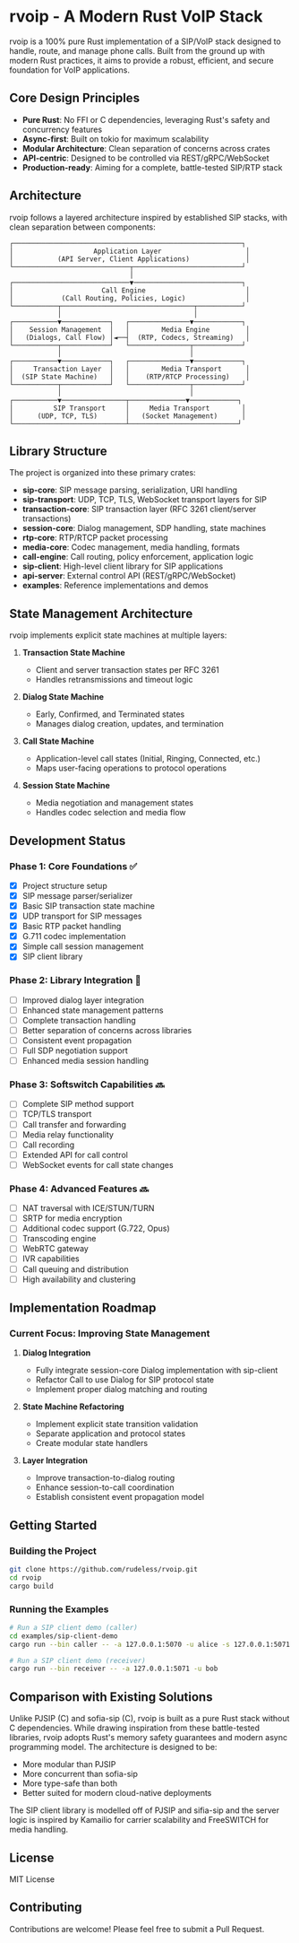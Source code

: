 # rvoip - A Modern Rust VoIP Stack

rvoip is a 100% pure Rust implementation of a SIP/VoIP stack designed to handle, route, and manage phone calls. Built from the ground up with modern Rust practices, it aims to provide a robust, efficient, and secure foundation for VoIP applications.

## Core Design Principles

- **Pure Rust**: No FFI or C dependencies, leveraging Rust's safety and concurrency features
- **Async-first**: Built on tokio for maximum scalability
- **Modular Architecture**: Clean separation of concerns across crates
- **API-centric**: Designed to be controlled via REST/gRPC/WebSocket
- **Production-ready**: Aiming for a complete, battle-tested SIP/RTP stack

## Architecture

rvoip follows a layered architecture inspired by established SIP stacks, with clean separation between components:

```
┌─────────────────────────────────────────────────────────┐
│                    Application Layer                     │
│           (API Server, Client Applications)              │
└─────────────────────────────┬───────────────────────────┘
                              │
┌─────────────────────────────▼───────────────────────────┐
│                      Call Engine                         │
│            (Call Routing, Policies, Logic)               │
└───────────┬─────────────────────────────────┬───────────┘
            │                                 │
┌───────────▼────────────┐   ┌───────────────▼────────────┐
│    Session Management  │   │        Media Engine         │
│   (Dialogs, Call Flow) │◄──┤  (RTP, Codecs, Streaming)   │
└───────────┬────────────┘   └───────────────┬────────────┘
            │                                │
┌───────────▼────────────┐   ┌───────────────▼────────────┐
│     Transaction Layer  │   │        Media Transport      │
│  (SIP State Machine)   │   │    (RTP/RTCP Processing)    │
└───────────┬────────────┘   └───────────────┬────────────┘
            │                                │
┌───────────▼────────────────┬──────────────▼────────────┐
│          SIP Transport     │     Media Transport        │
│      (UDP, TCP, TLS)       │   (Socket Management)      │
└────────────────────────────┴───────────────────────────┘
```

## Library Structure

The project is organized into these primary crates:

- **sip-core**: SIP message parsing, serialization, URI handling
- **sip-transport**: UDP, TCP, TLS, WebSocket transport layers for SIP
- **transaction-core**: SIP transaction layer (RFC 3261 client/server transactions)
- **session-core**: Dialog management, SDP handling, state machines
- **rtp-core**: RTP/RTCP packet processing
- **media-core**: Codec management, media handling, formats
- **call-engine**: Call routing, policy enforcement, application logic
- **sip-client**: High-level client library for SIP applications
- **api-server**: External control API (REST/gRPC/WebSocket)
- **examples**: Reference implementations and demos

## State Management Architecture

rvoip implements explicit state machines at multiple layers:

1. **Transaction State Machine**
   - Client and server transaction states per RFC 3261
   - Handles retransmissions and timeout logic

2. **Dialog State Machine**
   - Early, Confirmed, and Terminated states
   - Manages dialog creation, updates, and termination

3. **Call State Machine**
   - Application-level call states (Initial, Ringing, Connected, etc.)
   - Maps user-facing operations to protocol operations

4. **Session State Machine**
   - Media negotiation and management states
   - Handles codec selection and media flow

## Development Status

### Phase 1: Core Foundations ✅

- [x] Project structure setup
- [x] SIP message parser/serializer
- [x] Basic SIP transaction state machine
- [x] UDP transport for SIP messages
- [x] Basic RTP packet handling
- [x] G.711 codec implementation
- [x] Simple call session management
- [x] SIP client library

### Phase 2: Library Integration 🔄

- [ ] Improved dialog layer integration
- [ ] Enhanced state management patterns
- [ ] Complete transaction handling
- [ ] Better separation of concerns across libraries
- [ ] Consistent event propagation
- [ ] Full SDP negotiation support
- [ ] Enhanced media session handling

### Phase 3: Softswitch Capabilities 🔜

- [ ] Complete SIP method support
- [ ] TCP/TLS transport
- [ ] Call transfer and forwarding
- [ ] Media relay functionality
- [ ] Call recording
- [ ] Extended API for call control
- [ ] WebSocket events for call state changes

### Phase 4: Advanced Features 🔜

- [ ] NAT traversal with ICE/STUN/TURN
- [ ] SRTP for media encryption
- [ ] Additional codec support (G.722, Opus)
- [ ] Transcoding engine
- [ ] WebRTC gateway
- [ ] IVR capabilities
- [ ] Call queuing and distribution
- [ ] High availability and clustering

## Implementation Roadmap

### Current Focus: Improving State Management

1. **Dialog Integration**
   - Fully integrate session-core Dialog implementation with sip-client
   - Refactor Call to use Dialog for SIP protocol state
   - Implement proper dialog matching and routing

2. **State Machine Refactoring**
   - Implement explicit state transition validation
   - Separate application and protocol states
   - Create modular state handlers

3. **Layer Integration**
   - Improve transaction-to-dialog routing
   - Enhance session-to-call coordination
   - Establish consistent event propagation model

## Getting Started

### Building the Project

```bash
git clone https://github.com/rudeless/rvoip.git
cd rvoip
cargo build
```

### Running the Examples

```bash
# Run a SIP client demo (caller)
cd examples/sip-client-demo
cargo run --bin caller -- -a 127.0.0.1:5070 -u alice -s 127.0.0.1:5071 -t sip:bob@example.com

# Run a SIP client demo (receiver)
cargo run --bin receiver -- -a 127.0.0.1:5071 -u bob
```

## Comparison with Existing Solutions

Unlike PJSIP (C) and sofia-sip (C), rvoip is built as a pure Rust stack without C dependencies. While drawing inspiration from these battle-tested libraries, rvoip adopts Rust's memory safety guarantees and modern async programming model. The architecture is designed to be:

- More modular than PJSIP
- More concurrent than sofia-sip
- More type-safe than both
- Better suited for modern cloud-native deployments

The SIP client library is modelled off of PJSIP and sifia-sip and the server logic is inspired by Kamailio for carrier scalability and FreeSWITCH for media handling.

## License

MIT License

## Contributing

Contributions are welcome! Please feel free to submit a Pull Request. 
